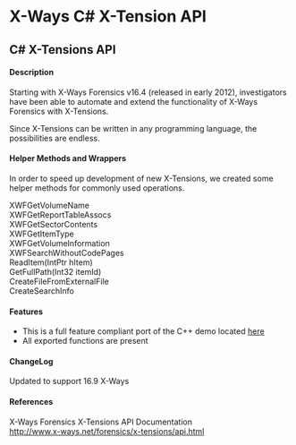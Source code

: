 X-Ways C# X-Tension API  
==========

## C# X-Tensions API  

#### Description  
Starting with X-Ways Forensics v16.4 (released in early 2012), investigators have been able to automate and extend the functionality of X-Ways Forensics with X-Tensions. 

Since X-Tensions can be written in any programming language, the possibilities are endless.

#### Helper Methods and Wrappers
In order to speed up development of new X-Tensions, we created some helper methods for commonly used operations.   

XWFGetVolumeName  
XWFGetReportTableAssocs  
XWFGetSectorContents  
XWFGetItemType  
XWFGetVolumeInformation  
XWFSearchWithoutCodePages  
ReadItem(IntPtr hItem)    
GetFullPath(Int32 itemId)  
CreateFileFromExternalFile  
CreateSearchInfo  


####  Features 
- This is a full feature compliant port of the C++ demo located [here](http://www.x-ways.net/forensics/x-tensions/api.html )    
- All exported functions are present   


#### ChangeLog  

Updated to support 16.9 X-Ways  



#### References    

X-Ways Forensics X-Tensions API Documentation   
http://www.x-ways.net/forensics/x-tensions/api.html  
